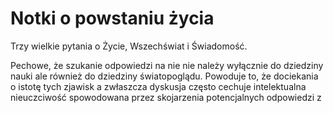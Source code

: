 # Notki o powstaniu życia

Trzy wielkie pytania o Życie, Wszechświat i Świadomość. 



Pechowe, że szukanie odpowiedzi na nie nie należy wyłącznie do dziedziny nauki ale również do dziedziny światopoglądu. Powoduje to, że dociekania o istotę tych zjawisk a zwłaszcza dyskusja często cechuje intelektualna nieuczciwość spowodowana przez skojarzenia potencjalnych odpowiedzi z 